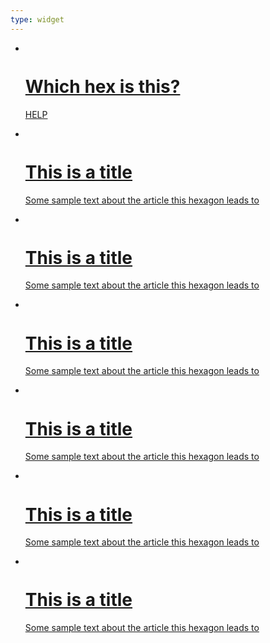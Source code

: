```yaml
---
type: widget
---
```


<html>
  <head>
    <meta charset="utf-8">
    <title></title>
    <meta name="viewport" content="width=device-width, initial-scale=1">
    <link rel="stylesheet" type="text/css" href="hex.css">
    <link href='https://fonts.googleapis.com/css?family=Raleway:300' rel='stylesheet' type='text/css'>
  </head>
  <body>
    <ul id="hexGrid">
      <li class="hex">
        <div class="hexIn">
          <a class="hexLink" href="https://farm9.staticflickr.com/8461/8048823381_0fbc2d8efb.jpg">
            <img src="images/square.jpg" alt="" />
            <h1>Which hex is this?</h1>
            <p>HELP</p>
          </a>
        </div>
      </li>
      <li class="hex">
        <div class="hexIn">
          <a class="hexLink" href="#">
            <img src="images/square.jpg" alt="" />
            <h1>This is a title</h1>
            <p>Some sample text about the article this hexagon leads to</p>
          </a>
        </div>
      </li>
      <li class="hex">
        <div class="hexIn">
          <a class="hexLink" href="#">
            <img src="images/square.jpg" alt="" />
            <h1>This is a title</h1>
            <p>Some sample text about the article this hexagon leads to</p>
          </a>
        </div>
      </li>
      <li class="hex">
        <div class="hexIn">
          <a class="hexLink" href="#">
            <img src="images/square.jpg" alt="" />
            <h1>This is a title</h1>
            <p>Some sample text about the article this hexagon leads to</p>
          </a>
        </div>
      <li class="hex">
        <div class="hexIn">
          <a class="hexLink" href="#">
            <img src="images/square.jpg" alt="" />
            <h1>This is a title</h1>
            <p>Some sample text about the article this hexagon leads to</p>
          </a>
        </div>
      </li>
      <li class="hex">
        <div class="hexIn">
          <a class="hexLink" href="#">
            <img src="images/square.jpg" alt="" />
            <h1>This is a title</h1>
            <p>Some sample text about the article this hexagon leads to</p>
          </a>
        </div>
      </li>
      <li class="hex">
        <div class="hexIn">
          <a class="hexLink" href="#">
            <img src="images/square.jpg" alt="" />
            <h1>This is a title</h1>
            <p>Some sample text about the article this hexagon leads to</p>
          </a>
        </div>
      </li>
    </ul>
  </body>
</html>

